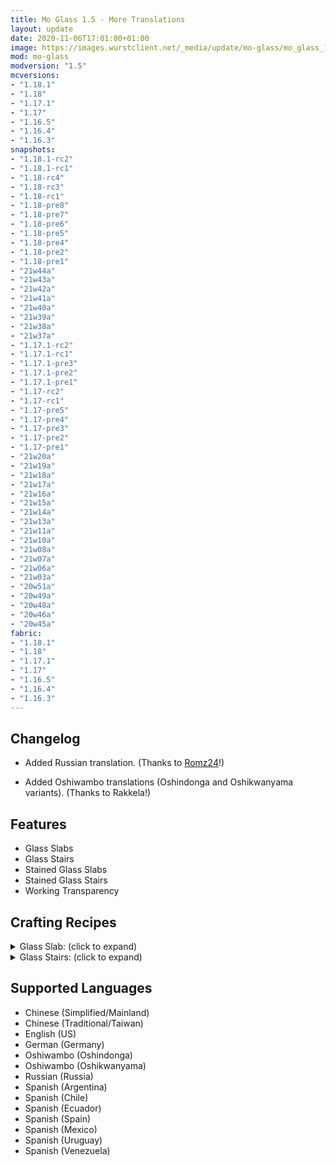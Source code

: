 ```yaml
---
title: Mo Glass 1.5 - More Translations
layout: update
date: 2020-11-06T17:01:00+01:00
image: https://images.wurstclient.net/_media/update/mo-glass/mo_glass_1.5_540p.webp
mod: mo-glass
modversion: "1.5"
mcversions:
- "1.18.1"
- "1.18"
- "1.17.1"
- "1.17"
- "1.16.5"
- "1.16.4"
- "1.16.3"
snapshots:
- "1.18.1-rc2"
- "1.18.1-rc1"
- "1.18-rc4"
- "1.18-rc3"
- "1.18-rc1"
- "1.18-pre8"
- "1.18-pre7"
- "1.18-pre6"
- "1.18-pre5"
- "1.18-pre4"
- "1.18-pre2"
- "1.18-pre1"
- "21w44a"
- "21w43a"
- "21w42a"
- "21w41a"
- "21w40a"
- "21w39a"
- "21w38a"
- "21w37a"
- "1.17.1-rc2"
- "1.17.1-rc1"
- "1.17.1-pre3"
- "1.17.1-pre2"
- "1.17.1-pre1"
- "1.17-rc2"
- "1.17-rc1"
- "1.17-pre5"
- "1.17-pre4"
- "1.17-pre3"
- "1.17-pre2"
- "1.17-pre1"
- "21w20a"
- "21w19a"
- "21w18a"
- "21w17a"
- "21w16a"
- "21w15a"
- "21w14a"
- "21w13a"
- "21w11a"
- "21w10a"
- "21w08a"
- "21w07a"
- "21w06a"
- "21w03a"
- "20w51a"
- "20w49a"
- "20w48a"
- "20w46a"
- "20w45a"
fabric:
- "1.18.1"
- "1.18"
- "1.17.1"
- "1.17"
- "1.16.5"
- "1.16.4"
- "1.16.3"
---
```

## Changelog

- Added Russian translation. (Thanks to <a href="https://github.com/Romz24" target="_blank" rel="noopener noreferrer">Romz24</a>!)

- Added Oshiwambo translations (Oshindonga and Oshikwanyama variants). (Thanks to Rakkela!)

## Features

- Glass Slabs
- Glass Stairs
- Stained Glass Slabs
- Stained Glass Stairs
- Working Transparency

## Crafting Recipes

<details>
  <summary>Glass Slab: (click to expand)</summary>
  
  ![glass slab crafting recipe](https://user-images.githubusercontent.com/10100202/69957444-5a2ddc80-150b-11ea-8c8c-e2afc5d72fb7.png)  
  ![glass slab stonecutter recipe](https://user-images.githubusercontent.com/10100202/70445670-2a974b00-1a9c-11ea-9a09-46c304cd167b.png)
</details>

<details>
  <summary>Glass Stairs: (click to expand)</summary>
  
  ![glass stairs crafting recipe](https://user-images.githubusercontent.com/10100202/69957446-5bf7a000-150b-11ea-8e61-d189de63333d.png)  
  ![glass stairs stonecutter recipe](https://user-images.githubusercontent.com/10100202/70445677-2c610e80-1a9c-11ea-8e1b-108863b47124.png)
</details>

## Supported Languages

- Chinese (Simplified/Mainland)
- Chinese (Traditional/Taiwan)
- English (US)
- German (Germany)
- Oshiwambo (Oshindonga)
- Oshiwambo (Oshikwanyama)
- Russian (Russia)
- Spanish (Argentina)
- Spanish (Chile)
- Spanish (Ecuador)
- Spanish (Spain)
- Spanish (Mexico)
- Spanish (Uruguay)
- Spanish (Venezuela)
